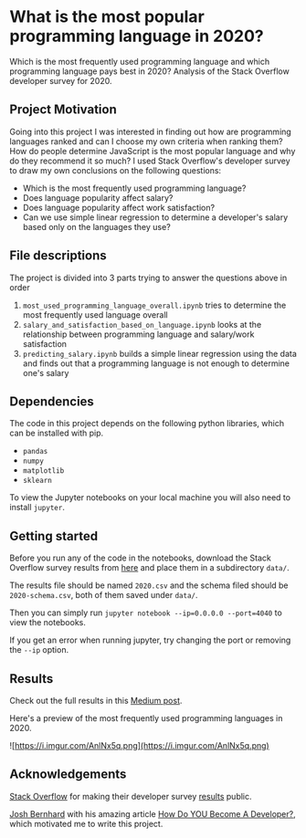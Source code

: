 # What is the most popular programming language in 2020?

Which is the most frequently used programming language and which programming language pays best in 2020? Analysis of the Stack Overflow developer survey for 2020.

## Project Motivation

Going into this project I was interested in finding out how are programming languages ranked and can I choose my own criteria when ranking them? How do people determine JavaScript is the most popular language and why do they recommend it so much? I used Stack Overflow's developer survey to draw my own conclusions on the following questions:

- Which is the most frequently used programming language?
- Does language popularity affect salary?
- Does language popularity affect work satisfaction?
- Can we use simple linear regression to determine a developer's salary based only on the languages they use?

## File descriptions

The project is divided into 3 parts trying to answer the questions above in order

1. `most_used_programming_language_overall.ipynb` tries to determine the most frequently used language overall
2. `salary_and_satisfaction_based_on_language.ipynb` looks at the relationship between programming language and salary/work satisfaction
3. `predicting_salary.ipynb` builds a simple linear regression using the data and finds out that a programming language is not enough to determine one's salary

## Dependencies

The code in this project depends on the following python libraries, which can be installed with pip.

- `pandas`
- `numpy`
- `matplotlib`
- `sklearn`

To view the Jupyter notebooks on your local machine you will also need to install `jupyter`.

## Getting started

Before you run any of the code in the notebooks, download the Stack Overflow survey results from [here](https://insights.stackoverflow.com/survey) and place them in a subdirectory `data/`.

The results file should be named `2020.csv` and the schema filed should be `2020-schema.csv`, both of them saved under `data/`.

Then you can simply run  `jupyter notebook --ip=0.0.0.0 --port=4040` to view the notebooks.

If you get an error when running jupyter, try changing the port or removing the `--ip` option.

## Results
Check out the full results in this [Medium post](https://medium.com/@luchevz/whats-the-most-popular-programming-language-in-2020-6c18919f965b).

Here's a preview of the most frequently used programming languages in 2020.

![https://i.imgur.com/AnlNx5q.png](https://i.imgur.com/AnlNx5q.png)

## Acknowledgements

[Stack Overflow](https://stackoverflow.com/) for making their developer survey [results](https://insights.stackoverflow.com/survey) public.

[Josh Bernhard](https://medium.com/@josh_2774) with his amazing article [How Do YOU Become A Developer?](https://medium.com/@josh_2774/how-do-you-become-a-developer-5ef1c1c68711), which motivated me to write this project.